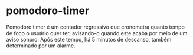 # pomodoro-timer

Pomodoro timer é um contador regressivo que cronometra quanto tempo de foco
o usuário quer ter, avisando-o quando este acaba por meio de um aviso sonoro.
Após este tempo, há 5 minutos de descanso, também determinado por um alarme.
